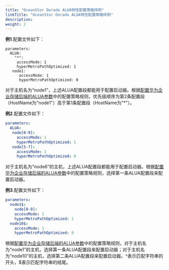 ```yaml
---
title: "OceanStor Dorado ALUA特性配置策略样例"
linkTitle: "OceanStor Dorado ALUA特性配置策略样例"
description: 
weight: 2
---
```


**例1**.配置文件如下：

```
parameters:
  ALUA:
    "*":
     accessMode: 1
     hyperMetroPathOptimized: 1
   node1:
      accessMode: 1
      hyperMetroPathOptimized: 0
```

对于主机名为“node1”，上述ALUA配置段都能用于配置启动器。根据[配置华为企业存储后端的ALUA参数](/docs/高级特性/配置ALUA特性/通过Helm配置ALUA特性/配置华为企业存储后端的ALUA参数)中的配置策略规则，优先级顺序为第2条配置段（HostName为"node1"）高于第1条配置段（HostName为"\*"）。

**例2**.配置文件如下：

```yaml
parameters:
  ALUA:
   node[0-9]:
     accessMode: 1
     hyperMetroPathOptimized: 1
   node[5-7]:
     accessMode: 1
     hyperMetroPathOptimized: 0
```

对于主机名为“node6”的主机，上述ALUA配置段都能用于配置启动器。根据[配置华为企业存储后端的ALUA参数](/docs/高级特性/配置ALUA特性/通过Helm配置ALUA特性/配置华为企业存储后端的ALUA参数)中的配置策略规则，选择第一条ALUA配置段来配置启动器。

**例3**.配置文件如下：

```yaml
parameters:
  node1$:
    node[0-9]:
    accessMode: 1
    hyperMetroPathOptimized: 1
  node10$:
    accessMode: 1
    hyperMetroPathOptimized: 0
```

根据[配置华为企业存储后端的ALUA参数](/docs/高级特性/配置ALUA特性/通过Helm配置ALUA特性/配置华为企业存储后端的ALUA参数)中的配置策略规则，对于主机名为“node1”的主机，选择第一条ALUA配置段来配置启动器；对于主机名为“node10”的主机，选择第二条ALUA配置段来配置启动器。^表示匹配字符串的开头，$表示匹配字符串的结尾。

